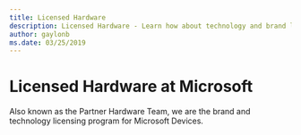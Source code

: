 ```yaml
---
title: Licensed Hardware
description: Licensed Hardware - Learn how about technology and brand licensing for Xbox and Surface devices.
author: gaylonb
ms.date: 03/25/2019
---
```


# Licensed Hardware at Microsoft

Also known as the Partner Hardware Team, we are the brand and technology licensing program for Microsoft Devices.  
